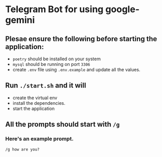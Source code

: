 # Telegram Bot for using google-gemini

## Plesae ensure the following before starting the application:

- `poetry` should be installed on your system
- `mysql` should be running on port `3306`
- create `.env` file using `.env.example` and update all the values.

## Run `./start.sh` and it will

- create the virtual env
- install the dependencies.
- start the application

## All the prompts should start with `/g`

### Here's an example prompt.

```
/g how are you?
```
